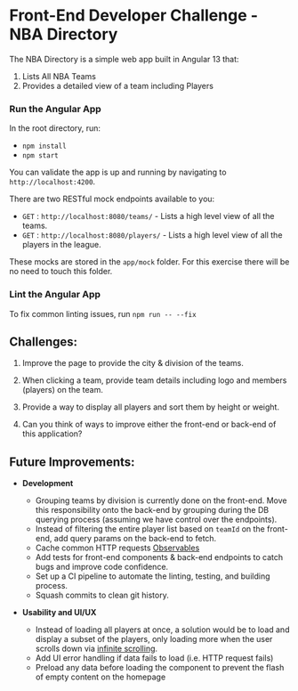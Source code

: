 # Front-End Developer Challenge - NBA Directory

The NBA Directory is a simple web app built in Angular 13 that:

1. Lists All NBA Teams
1. Provides a detailed view of a team including Players

### Run the Angular App

In the root directory, run:

- `npm install`
- `npm start`

You can validate the app is up and running by navigating to ``http://localhost:4200``.

There are two RESTful mock endpoints available to you:
- `GET` : `http://localhost:8080/teams/` - Lists a high level view of all the teams.
- `GET` : `http://localhost:8080/players/` - Lists a high level view of all the players in the league.

These mocks are stored in the `app/mock` folder. For this exercise there will be no need to touch this folder.

### Lint the Angular App
To fix common linting issues, run `npm run -- --fix`

## Challenges:

1. Improve the page to provide the city & division of the teams. 

1. When clicking a team, provide team details including logo and members (players) on the team.

1. Provide a way to display all players and sort them by height or weight.

1. Can you think of ways to improve either the front-end or back-end of this application?

## Future Improvements:
- **Development**
    -  Grouping teams by division is currently done on the front-end. Move this responsibility onto the back-end by grouping during the DB querying process (assuming we have control over the endpoints).
    - Instead of filtering the entire player list based on `teamId` on the front-end, add query params on the back-end to fetch.
    - Cache common HTTP requests [Observables](https://dev.to/angular/how-to-cache-http-requests-in-angular-5c8i)
    - Add tests for front-end components & back-end endpoints to catch bugs and improve code confidence.
    - Set up a CI pipeline to automate the linting, testing, and building process.
    - Squash commits to clean git history.
   

- **Usability and UI/UX**
  - Instead of loading all players at once, a solution would be to load and display a subset of the players, only loading more when the user scrolls down via [infinite scrolling](https://ngx-easy-table.eu/#/infinite-scroll-server).
  - Add UI error handling if data fails to load (i.e. HTTP request fails)
  - Preload any data before loading the component to prevent the flash of empty content on the homepage
